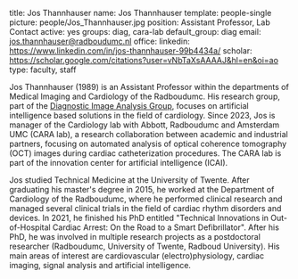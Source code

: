 title: Jos Thannhauser
name: Jos Thannhauser
template: people-single
picture: people/Jos_Thannhauser.jpg
position: Assistant Professor, Lab Contact
active: yes
groups: diag, cara-lab
default_group: diag
email: jos.thannhauser@radboudumc.nl
office: 
linkedin: https://www.linkedin.com/in/jos-thannhauser-99b4434a/
scholar: https://scholar.google.com/citations?user=vNbTaXsAAAAJ&hl=en&oi=ao
type: faculty, staff

Jos Thannhauser (1989) is an Assistant Professor within the departments of Medical Imaging and Cardiology of the Radboudumc. His research group, part of the [Diagnostic Image Analysis Group](http://www.diagnijmegen.nl), focuses on artificial intelligence based solutions in the field of cardiology. Since 2023, Jos is manager of the Cardiology lab with Abbott, Radboudumc and Amsterdam UMC (CARA lab), a research collaboration between academic and industrial partners, focusing on automated analysis of optical coherence tomography (OCT) images during cardiac catheterization procedures. The CARA lab is part of the innovation center for artificial intelligence (ICAI).

Jos studied Technical Medicine at the University of Twente. After graduating his master's degree in 2015, he worked at the Department of Cardiology of the Radboudumc, where he performed clinical research and managed several clinical trials in the field of cardiac rhythm disorders and devices. In 2021, he finished his PhD entitled "Technical Innovations in Out-of-Hospital Cardiac Arrest: On the Road to a Smart Defibrillator". After his PhD, he was involved in multiple research projects as a postdoctoral researcher (Radboudumc, University of Twente, Radboud University). His main areas of interest are cardiovascular (electro)physiology, cardiac imaging, signal analysis and artificial intelligence.
